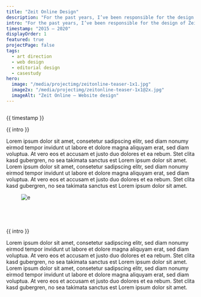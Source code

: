 ```yaml
---
title: "Zeit Online Design"
description: "For the past years, I’ve been responsible for the design of Zeit Online, Germany’s renowned news site."
intro: "For the past years, I’ve been responsible for the design of Zeit Online, Germany’s renowned news site."
timestamp: "2015 – 2020"
displayOrder: 1
featured: true
projectPage: false
tags:
  - art direction
  - web design
  - editorial design
  - casestudy
hero:
  image: "/media/projectimg/zeitonline-teaser-1x1.jpg"
  image2x: "/media/projectimg/zeitonline-teaser-1x1@2x.jpg"
  imageAlt: "Zeit Online – Website design"
---
```


<figure class="container--full">
  <img src="https://placehold.co/600x200" alt="">
</figure>

<div class="content-container container--normal">
  <aside>
    <time>{{ timestamp }}</time>
  </aside>
  <div class="content">
    <p>{{ intro }}</p>
    <p>Lorem ipsum dolor sit amet, consetetur sadipscing elitr, sed diam nonumy eirmod tempor invidunt ut labore et dolore magna aliquyam erat, sed diam voluptua. At vero eos et accusam et justo duo dolores et ea rebum. Stet clita kasd gubergren, no sea takimata sanctus est Lorem ipsum dolor sit amet. Lorem ipsum dolor sit amet, consetetur sadipscing elitr, sed diam nonumy eirmod tempor invidunt ut labore et dolore magna aliquyam erat, sed diam voluptua. At vero eos et accusam et justo duo dolores et ea rebum. Stet clita kasd gubergren, no sea takimata sanctus est Lorem ipsum dolor sit amet.</p>
  </div>
</div>

<figure class="container--wide spacer-b--m">
  <img src="https://placehold.co/600x200" alt="e">
</figure>

<figure class="container--wide spacer-b--m">
  <img src="https://placehold.co/600x200" alt="">
</figure>

<figure class="layout-grid--duo container--wide spacer-b--m">
  <img src="https://placehold.co/600x200" alt="">
  <img src="https://placehold.co/600x200" alt="">
</figure>

<figure class="container--full">
  <img src="https://placehold.co/600x200" alt="">
</figure>


<div class="content-container container--normal">
  <aside>
  </aside>
  
  <div class="content">
    <p>{{ intro }}</p>
    <p>Lorem ipsum dolor sit amet, consetetur sadipscing elitr, sed diam nonumy eirmod tempor invidunt ut labore et dolore magna aliquyam erat, sed diam voluptua. At vero eos et accusam et justo duo dolores et ea rebum. Stet clita kasd gubergren, no sea takimata sanctus est Lorem ipsum dolor sit amet. Lorem ipsum dolor sit amet, consetetur sadipscing elitr, sed diam nonumy eirmod tempor invidunt ut labore et dolore magna aliquyam erat, sed diam voluptua. At vero eos et accusam et justo duo dolores et ea rebum. Stet clita kasd gubergren, no sea takimata sanctus est Lorem ipsum dolor sit amet.</p>
  </div>
</div>
